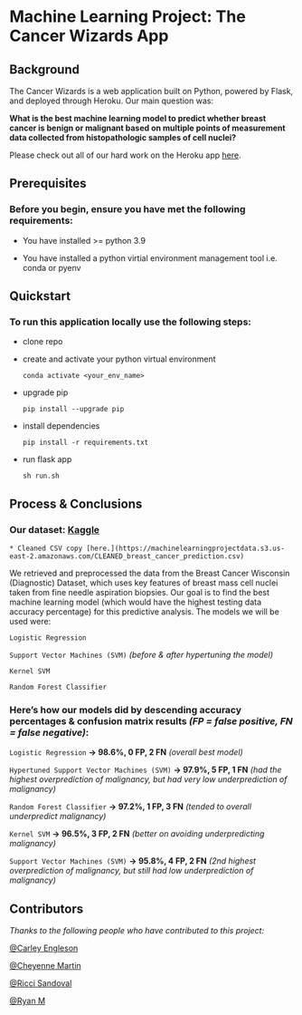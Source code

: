 # Machine Learning Project: The Cancer Wizards App

## Background

The Cancer Wizards is a web application built on Python, powered by Flask, and deployed through Heroku. Our main question was:

**What is the best machine learning model to predict whether breast cancer is benign or malignant based on multiple points of measurement data collected from histopathologic samples of cell nuclei?** 

Please check out all of our hard work on the Heroku app [here](https://the-cancer-wizards-app.herokuapp.com/).


## Prerequisites

### Before you begin, ensure you have met the following requirements:

* You have installed >= python 3.9

* You have installed a python virtial environment management tool i.e. conda or pyenv


## Quickstart

### To run this application locally use the following steps:

* clone repo

* create and activate your python virtual environment
  ```
  conda activate <your_env_name>
  ```
* upgrade pip
  ```
  pip install --upgrade pip
  ```
* install dependencies
  ```
  pip install -r requirements.txt
  ```
* run flask app
  ```
  sh run.sh
  ```


## Process & Conclusions

### Our dataset: [Kaggle](https://www.kaggle.com/uciml/breast-cancer-wisconsin-data)
    * Cleaned CSV copy [here.](https://machinelearningprojectdata.s3.us-east-2.amazonaws.com/CLEANED_breast_cancer_prediction.csv)

We retrieved and preprocessed the data from the Breast Cancer Wisconsin (Diagnostic) Dataset, which uses key features of breast mass cell nuclei taken from fine needle aspiration biopsies. Our goal is to find the best machine learning model (which would have the highest testing data accuracy percentage) for this predictive analysis. The models we will be used were:

`Logistic Regression`

`Support Vector Machines (SVM)` *(before & after hypertuning the model)*

`Kernel SVM`

`Random Forest Classifier`


### Here’s how our models did by descending accuracy percentages & confusion matrix results *(FP = false positive, FN = false negative)*:

`Logistic Regression` **→ 98.6%, 0 FP, 2 FN** *(overall best model)*

`Hypertuned Support Vector Machines (SVM)` **→ 97.9%, 5 FP, 1 FN** *(had the highest overprediction of malignancy, but had very low underprediction of malignancy)*

`Random Forest Classifier` **→ 97.2%, 1 FP, 3 FN** *(tended to overall underpredict malignancy)*

`Kernel SVM` **→ 96.5%, 3 FP, 2 FN** *(better on avoiding underpredicting malignancy)*

`Support Vector Machines (SVM)` **→ 95.8%, 4 FP, 2 FN** *(2nd highest overprediction of malignancy, but still had low underprediction of malignancy)*


## Contributors

*Thanks to the following people who have contributed to this project:* <br />

[@Carley Engleson](https://github.com/cjengleson)<br />

[@Cheyenne Martin](https://github.com/martiche93)<br />

[@Ricci Sandoval](https://github.com/rls1316)<br />

[@Ryan M](https://github.com/Ryanwm2000)<br />
